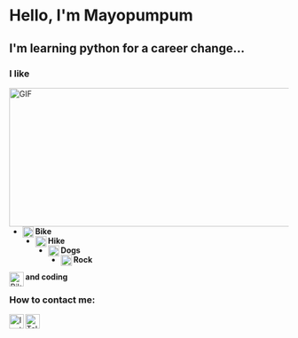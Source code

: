 # **Hello, I'm** Mayopumpum 



## **I'm learning python for a career change...**

### I like

<img align="right" alt="GIF" src="https://cdn.pixabay.com/photo/2016/11/29/05/29/buildings-1867550_960_720.jpg" width="550" height="250" />

* <img align="left" alt="Bike" width="20px" src="https://cdn-icons-png.flaticon.com/128/3198/3198336.png" /> **Bike**
* <img align="left" alt="Hike" width="20px" src="https://cdn-icons-png.flaticon.com/128/1706/1706709.png" /> **Hike**
* <img align="left" alt="Dogs" width="20px" src="https://cdn-icons-png.flaticon.com/128/1998/1998627.png" /> **Dogs**
* <img align="left" alt="Rock" width="20px" src="https://cdn-icons.flaticon.com/png/128/1682/premium/1682643.png?token=exp=1647693342~hmac=c7bdbdf3351a1ec56676075c9a7dd7aa]" /> **Rock** 


<img align="left" alt="Bike" width="26px" src="https://cdn-icons-png.flaticon.com/128/180/180867.png" /> **and coding** 


### How to contact me:
[<img align="left" alt="Instagram" width="26px" src="https://cdn-icons.flaticon.com/png/128/3955/premium/3955024.png?token=exp=1647694358~hmac=ff64af2823b8a7000545c5e4c715b14f" />][instagram]
[<img align="left" alt="Telegram" width="26px" src="https://cdn-icons-png.flaticon.com/128/2111/2111644.png" />][telegram]

[instagram]:https://www.instagram.com/mayopumpum
[telegram]:https://t.me/Swaggerz
